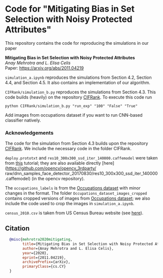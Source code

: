 # Code for "Mitigating Bias in Set Selection with Noisy Protected Attributes"
This repository contains the code for reproducing the simulations in our paper

**Mitigating Bias in Set Selection with Noisy Protected Attributes**<br>
*Anay Mehrotra and L. Elisa Celis*<br>
Paper: https://arxiv.org/abs/2011.04219


`simulation_a.ipynb` reproduces the simulations from Section 4.2, Section 4.4, and Section 4.5. It also contains an implementation of our algorithm.


`CIFRank/simulation_b.py` reproduces the simulations from Section 4.3. This code builds (heavily) on the repository [CIFRank](https://github.com/DataResponsibly/CIFRank). To execute this code run
```
python CIFRank/simulation_b.py "run_exp" "100" "False" "True"
```

Add images from occupations dataset if you want to run CNN-based classifier natively.


### Acknowledgements
The code for the simulation from Section 4.3 builds upon the repository [CIFRank](https://github.com/DataResponsibly/CIFRank). We include the necessary code in the folder CIFRank.

`deploy.prototxt` and `res10_300x300_ssd_iter_140000.caffemodel` were taken from [this](https://www.pyimagesearch.com/2018/02/26/face-detection-with-opencv-and-deep-learning/) tutorial; they are also available directly [here](https://github.com/opencv/opencv_3rdparty/ raw/dnn_samples_face_detector_20170830/res10_300x300_ssd_iter_140000.caffemodel) (in the opencv repository).

The `occupations_labels` is from the [Occupations dataset](http://bit.ly/2QVfM0K) with minor changes in the format. The folder `Occupations_dataset_images_cropped` contains cropped versions of images from [Occupations dataset](http://bit.ly/2QVfM0K); we also include the code used to crop the images in `simulation_a.ipynb`.

`census_2010.csv` is taken from US Census Bureau website (see [here](https://www.census.gov/topics/population/genealogy/data/2010_surnames.html)).


## Citation
```bibtex
  @misc{mehrotra2020mitigating,
        title={Mitigating Bias in Set Selection with Noisy Protected Attributes},
        author={Anay Mehrotra and L. Elisa Celis},
        year={2020},
        eprint={2011.04219},
        archivePrefix={arXiv},
        primaryClass={cs.CY}
  }
```
